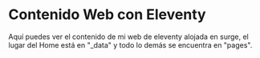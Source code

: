 # Contenido Web con Eleventy
Aquí puedes ver el contenido de mi web de eleventy alojada en surge, el lugar del Home está en "_data" y todo lo demás se encuentra en "pages".
